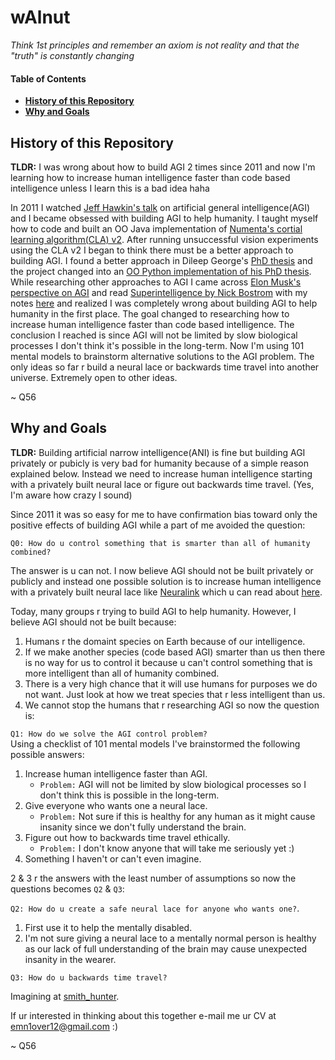 # wAlnut

*Think 1st principles and remember an axiom is not reality and that the "truth" is constantly changing*  

#### Table of Contents
- **[History of this Repository](#short-history-of-this-repository)**
- **[Why and Goals](#why-and-goals)**

## History of this Repository
<b>TLDR:</b> I was wrong about how to build AGI 2 times since 2011 and now I'm learning how to increase human intelligence faster than code based intelligence unless I learn this is a bad idea haha

In 2011 I watched [Jeff Hawkin's talk](https://www.ted.com/talks/jeff_hawkins_on_how_brain_science_will_change_computing) on 
artificial general intelligence(AGI) and I became obsessed with building AGI to help humanity. I taught myself how to code and built 
an OO Java implementation of [Numenta's cortial learning algorithm(CLA) v2](https://github.com/WalnutiQ/wAlnut/tree/MARK_II). After running unsuccessful vision experiments using the CLA v2 I began to think there must be a better approach to building AGI. I found a better approach in Dileep George's [PhD thesis](https://github.com/WalnutiQ/papers/blob/master/Dileep_George_PGM/HowTheBrainMightWork.pdf) and the project changed into an [OO Python implementation of his PhD thesis](https://github.com/WalnutiQ/wAlnut/tree/MARK_III). While researching other approaches to AGI I came across [Elon Musk's perspective on AGI](https://youtu.be/h0962biiZa4)
and read [Superintelligence by Nick Bostrom](https://www.amazon.com/Superintelligence-Dangers-Strategies-Nick-Bostrom/dp/1501227742) with my notes [here](https://github.com/WalnutiQ/wAlnut/issues/345) and realized I was completely wrong 
about building AGI to help humanity in the first place. The goal changed to researching how to increase human 
intelligence faster than code based intelligence. The conclusion I reached is since AGI will not be limited by slow biological processes I don't think it's possible in the long-term. Now I'm using 101 mental models to brainstorm alternative solutions to the AGI problem. The only ideas so far r build a neural lace or backwards time travel into another universe. Extremely open to other ideas. 

~ Q56

## Why and Goals

<b>TLDR:</b> Building artificial narrow intelligence(ANI) is fine but building AGI privately or pubicly is very bad for humanity because of a simple reason explained below. Instead we need to increase human intelligence starting with a privately built neural lace or figure out backwards time travel. (Yes, I'm aware how crazy I sound)

Since 2011 it was so easy for me to have confirmation bias toward only the positive effects of building AGI while a part of me 
avoided the question:
  
`Q0: How do u control something that is smarter than all of humanity combined?`

The answer is u can not. I now believe AGI should not be built privately or publicly and instead one possible solution is to increase human intelligence with a privately built neural lace like [Neuralink](https://neuralink.com/) which u can read about [here](http://waitbutwhy.com/2017/04/neuralink.html). 

Today, many groups r trying to build AGI to help humanity. However, I believe AGI should not be built because:

1. Humans r the domaint species on Earth because of our intelligence.
2. If we make another species (code based AGI) smarter than us then there is no way for us to control it 
   because u can't control something that is more intelligent than all of humanity combined.
3. There is a very high chance that it will use humans for purposes we do not want. Just look at how we treat species 
   that r less intelligent than us.
4. We cannot stop the humans that r researching AGI so now the question is:

`Q1: How do we solve the AGI control problem?`  
Using a checklist of 101 mental models I've brainstormed the following possible answers:

1. Increase human intelligence faster than AGI. 
   - `Problem:` AGI will not be limited by slow biological processes so I don't think this is possible in the long-term. 
2. Give everyone who wants one a neural lace. 
   - `Problem:` Not sure if this is healthy for any human as it might cause insanity since we don't fully understand the brain. 
3. Figure out how to backwards time travel ethically.
   - `Problem:` I don't know anyone that will take me seriously yet :) 
4. Something I haven't or can't even imagine. 

2 & 3 r the answers with the least number of assumptions so now the questions becomes `Q2` & `Q3`:
  
`Q2: How do u create a safe neural lace for anyone who wants one?`.

1. First use it to help the mentally disabled. 
2. I'm not sure giving a neural lace to a mentally normal person is healthy as our lack of full understanding of the brain may cause unexpected insanity in the wearer.

`Q3: How do u backwards time travel?`

Imagining at [smith_hunter](https://github.com/quinnliu/smith_hunter).

If ur interested in thinking about this together e-mail me ur CV at emn1over12@gmail.com :)

~ Q56
